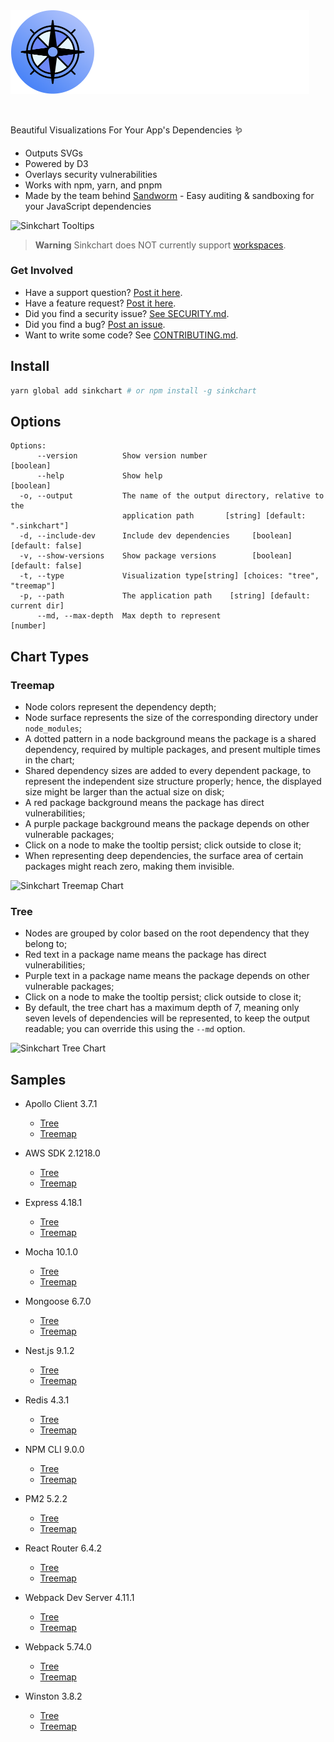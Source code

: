 <!-- Sandworm Logo -->
<picture>
  <source media="(prefers-color-scheme: dark)" srcset="logo-dark.png">
  <source media="(prefers-color-scheme: light)" srcset="logo-light.png">
  <img alt="Sandworm" src="logo-dark.png" width="478">
</picture>

<!-- A spacer -->
<p>&nbsp;</p>

Beautiful Visualizations For Your App's Dependencies 🪱

* Outputs SVGs
* Powered by D3
* Overlays security vulnerabilities
* Works with npm, yarn, and pnpm
* Made by the team behind [Sandworm](https://sandworm.dev/) - Easy auditing & sandboxing for your JavaScript dependencies

![Sinkchart Tooltips](https://sandworm-assets.s3.amazonaws.com/sinkchart/demos/sinkchart-tooltip.png)

> **Warning**
> Sinkchart does NOT currently support [workspaces](https://docs.npmjs.com/cli/v9/using-npm/workspaces).

### Get Involved

* Have a support question? [Post it here](https://github.com/sandworm-hq/sinkchart/discussions/categories/q-a).
* Have a feature request? [Post it here](https://github.com/sandworm-hq/sinkchart/discussions/categories/ideas).
* Did you find a security issue? [See SECURITY.md](SECURITY.md).
* Did you find a bug? [Post an issue](https://github.com/sandworm-hq/sinkchart/issues/new/choose).
* Want to write some code? See [CONTRIBUTING.md](CONTRIBUTING.md).

## Install

```bash
yarn global add sinkchart # or npm install -g sinkchart
```

## Options

```
Options:
      --version          Show version number                           [boolean]
      --help             Show help                                     [boolean]
  -o, --output           The name of the output directory, relative to the
                         application path       [string] [default: ".sinkchart"]
  -d, --include-dev      Include dev dependencies     [boolean] [default: false]
  -v, --show-versions    Show package versions        [boolean] [default: false]
  -t, --type             Visualization type[string] [choices: "tree", "treemap"]
  -p, --path             The application path    [string] [default: current dir]
      --md, --max-depth  Max depth to represent                         [number]
```

## Chart Types

### Treemap
* Node colors represent the dependency depth;
* Node surface represents the size of the corresponding directory under `node_modules`;
* A dotted pattern in a node background means the package is a shared dependency, required by multiple packages, and present multiple times in the chart;
* Shared dependency sizes are added to every dependent package, to represent the independent size structure properly; hence, the displayed size might be larger than the actual size on disk;
* A red package background means the package has direct vulnerabilities;
* A purple package background means the package depends on other vulnerable packages;
* Click on a node to make the tooltip persist; click outside to close it;
* When representing deep dependencies, the surface area of certain packages might reach zero, making them invisible.

![Sinkchart Treemap Chart](https://sandworm-assets.s3.us-east-1.amazonaws.com/sinkchart/demos/sinkchart-treemap.png)

### Tree
* Nodes are grouped by color based on the root dependency that they belong to;
* Red text in a package name means the package has direct vulnerabilities;
* Purple text in a package name means the package depends on other vulnerable packages;
* Click on a node to make the tooltip persist; click outside to close it;
* By default, the tree chart has a maximum depth of 7, meaning only seven levels of dependencies will be represented, to keep the output readable; you can override this using the `--md` option.

![Sinkchart Tree Chart](https://sandworm-assets.s3.us-east-1.amazonaws.com/sinkchart/demos/sinkchart-tree.png)

## Samples

* Apollo Client 3.7.1
  * [Tree](https://sandworm-assets.s3.amazonaws.com/sinkchart/demos/apollo%403.7.1-tree.svg)
  * [Treemap](https://sandworm-assets.s3.amazonaws.com/sinkchart/demos/apollo%403.7.1-treemap.svg)

* AWS SDK 2.1218.0
  * [Tree](https://sandworm-assets.s3.amazonaws.com/sinkchart/demos/aws-sdk-js%402.1218.0-tree.svg)
  * [Treemap](https://sandworm-assets.s3.amazonaws.com/sinkchart/demos/aws-sdk-js%402.1218.0.svg)

* Express 4.18.1
  * [Tree](https://sandworm-assets.s3.amazonaws.com/sinkchart/demos/express%404.18.1-tree.svg)
  * [Treemap](https://sandworm-assets.s3.amazonaws.com/sinkchart/demos/express%404.18.1-treemap.svg)

* Mocha 10.1.0
  * [Tree](https://sandworm-assets.s3.amazonaws.com/sinkchart/demos/mocha%4010.1.0-tree.svg)
  * [Treemap](https://sandworm-assets.s3.amazonaws.com/sinkchart/demos/mocha%4010.1.0-treemap.svg)

* Mongoose 6.7.0
  * [Tree](https://sandworm-assets.s3.amazonaws.com/sinkchart/demos/mongoose%406.7.0-tree.svg)
  * [Treemap](https://sandworm-assets.s3.amazonaws.com/sinkchart/demos/mongoose%406.7.0-treemap.svg)

* Nest.js 9.1.2
  * [Tree](https://sandworm-assets.s3.amazonaws.com/sinkchart/demos/nest%409.1.2-tree.svg)
  * [Treemap](https://sandworm-assets.s3.amazonaws.com/sinkchart/demos/nest%409.1.2-treemap.svg)

* Redis 4.3.1
  * [Tree](https://sandworm-assets.s3.amazonaws.com/sinkchart/demos/node-redis%404.3.1-tree.svg)
  * [Treemap](https://sandworm-assets.s3.amazonaws.com/sinkchart/demos/node-redis%404.3.1-treemap.svg)

* NPM CLI 9.0.0
  * [Tree](https://sandworm-assets.s3.amazonaws.com/sinkchart/demos/npm%409.0.0-tree.svg)
  * [Treemap](https://sandworm-assets.s3.amazonaws.com/sinkchart/demos/npm%409.0.0-treemap.svg)

* PM2 5.2.2
  * [Tree](https://sandworm-assets.s3.amazonaws.com/sinkchart/demos/pm2%405.2.2-tree.svg)
  * [Treemap](https://sandworm-assets.s3.amazonaws.com/sinkchart/demos/pm2%405.2.2-treemap.svg)

* React Router 6.4.2
  * [Tree](https://sandworm-assets.s3.amazonaws.com/sinkchart/demos/react-router%406.4.2-tree.svg)
  * [Treemap](https://sandworm-assets.s3.amazonaws.com/sinkchart/demos/react-router%406.4.2-treemap.svg)

* Webpack Dev Server 4.11.1
  * [Tree](https://sandworm-assets.s3.amazonaws.com/sinkchart/demos/webpack-dev-server%404.11.1-tree.svg)
  * [Treemap](https://sandworm-assets.s3.amazonaws.com/sinkchart/demos/webpack-dev-server%404.11.1-treemap.svg)

* Webpack 5.74.0
  * [Tree](https://sandworm-assets.s3.amazonaws.com/sinkchart/demos/webpack%405.74.0-tree.svg)
  * [Treemap](https://sandworm-assets.s3.amazonaws.com/sinkchart/demos/webpack%405.74.0-treemap.svg)

* Winston 3.8.2
  * [Tree](https://sandworm-assets.s3.amazonaws.com/sinkchart/demos/winston%403.8.2-tree.svg)
  * [Treemap](https://sandworm-assets.s3.amazonaws.com/sinkchart/demos/winston%403.8.2-treemap.svg)
